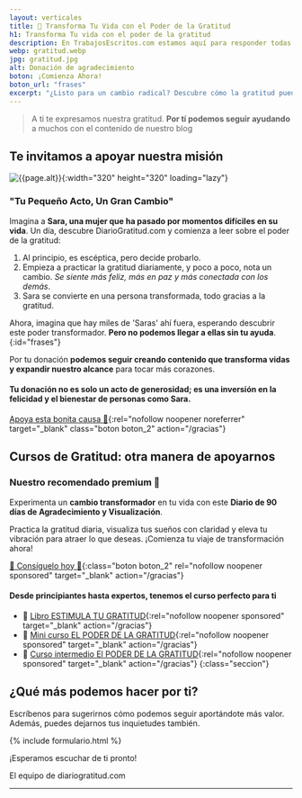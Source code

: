 ```yaml
---
layout: verticales
title: 🎀 Transforma Tu Vida con el Poder de la Gratitud
h1: Transforma Tu vida con el poder de la gratitud
description: En TrabajosEscritos.com estamos aquí para responder todas tus preguntas y brindarte el apoyo que necesitas para realizar tus trabajos escritos con éxito.
webp: gratitud.webp
jpg: gratitud.jpg
alt: Donación de agradecimiento
boton: ¡Comienza Ahora!
boton_url: "frases"
excerpt: "¿Listo para un cambio radical? Descubre cómo la gratitud puede ser tu superpoder."
---
```

>A ti te expresamos nuestra gratitud. **Por tí podemos seguir ayudando** a muchos con el contenido de nuestro blog

## Te invitamos a apoyar nuestra misión

![{{page.alt}}]({{site.baseurl}}/img/{{page.webp}} "Palabras de agradecimiento amigos"){:width="320" height="320" loading="lazy"}

### "Tu Pequeño Acto, Un Gran Cambio"

Imagina a **Sara, una mujer que ha pasado por momentos difíciles en su vida**. Un día, descubre DiarioGratitud.com y comienza a leer sobre el poder de la gratitud:

1. Al principio, es escéptica, pero decide probarlo.
2. Empieza a practicar la gratitud diariamente, y poco a poco, nota un cambio. *Se siente más feliz, más en paz y más conectada con los demás*.
3. Sara se convierte en una persona transformada, todo gracias a la gratitud.

Ahora, imagina que hay miles de 'Saras' ahí fuera, esperando descubrir este poder transformador. **Pero no podemos llegar a ellas sin tu ayuda**.
{:id="frases"}

Por tu donación **podemos seguir creando contenido que transforma vidas y expandir nuestro alcance** para tocar más corazones.

#### Tu donación no es solo un acto de generosidad; es una inversión en la felicidad y el bienestar de personas como Sara.

[Apoya esta bonita causa 🫶](https://www.paypal.com/webapps/billing/plans/subscribe?plan_id=P-4KD55103W69326749MT4AUQY){:rel="nofollow noopener noreferrer" target="_blank" class="boton boton_2" action="/gracias"}

## Cursos de Gratitud: otra manera de apoyarnos

### Nuestro recomendado premium 🥇

Experimenta un **cambio transformador** en tu vida con este **Diario de 90 días de Agradecimiento y Visualización**.

Practica la gratitud diaria, visualiza tus sueños con claridad y eleva tu vibración para atraer lo que deseas. ¡Comienza tu viaje de transformación ahora!

[🌟 Consíguelo hoy 🌟](https://go.hotmart.com/W86509368E){:class="boton boton_2" rel="nofollow noopener sponsored" target="_blank" action="/gracias"}

#### Desde principiantes hasta expertos, tenemos el curso perfecto para ti

- 🎀 [Libro ESTIMULA TU GRATITUD](https://go.hotmart.com/J86509288K){:rel="nofollow noopener sponsored" target="_blank" action="/gracias"}
- 🎀 [Mini curso EL PODER DE LA GRATITUD](https://go.hotmart.com/E86509322U){:rel="nofollow noopener sponsored" target="_blank" action="/gracias"}
- 🎀 [Curso intermedio El PODER DE LA GRATITUD](https://go.hotmart.com/E86509352B){:rel="nofollow noopener sponsored" target="_blank" action="/gracias"}
{:class="seccion"}

## ¿Qué más podemos hacer por ti?

Escríbenos para sugerirnos cómo podemos seguir aportándote más valor. Además, puedes dejarnos tus inquietudes también.

{% include formulario.html %}

¡Esperamos escuchar de ti pronto!

El equipo de diariogratitud.com

----

